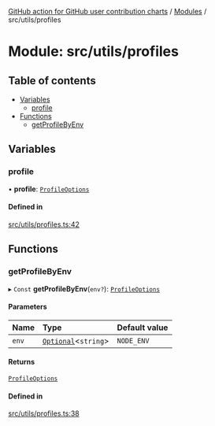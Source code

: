 [GitHub action for GitHub user contribution charts](../README.md) / [Modules](../modules.md) / src/utils/profiles

# Module: src/utils/profiles

## Table of contents

- [Variables](#variables-1)
  - [profile](#profile)
- [Functions](#functions-1)
  - [getProfileByEnv](#getprofilebyenv)

## Variables

### profile

• **profile**: [`ProfileOptions`](typings_domain_types.md#profileoptions)

#### Defined in

[src/utils/profiles.ts:42](https://github.com/AlexRogalskiy/github-action-user-contribution/blob/8736815/src/utils/profiles.ts#L42)

## Functions

### getProfileByEnv

▸ `Const` **getProfileByEnv**(`env?`): [`ProfileOptions`](typings_domain_types.md#profileoptions)

#### Parameters

| Name  | Type                                                       | Default value |
| :---- | :--------------------------------------------------------- | :------------ |
| `env` | [`Optional`](typings_standard_types.md#optional)<`string`> | `NODE_ENV`    |

#### Returns

[`ProfileOptions`](typings_domain_types.md#profileoptions)

#### Defined in

[src/utils/profiles.ts:38](https://github.com/AlexRogalskiy/github-action-user-contribution/blob/8736815/src/utils/profiles.ts#L38)
